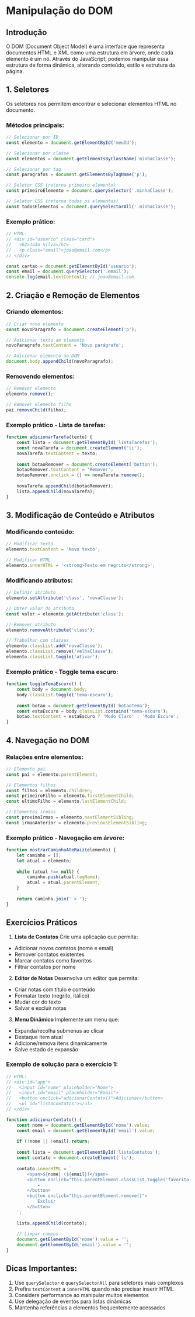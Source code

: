 # Manipulação do DOM

## Introdução
O DOM (Document Object Model) é uma interface que representa documentos HTML e XML como uma estrutura em árvore, onde cada elemento é um nó. Através do JavaScript, podemos manipular essa estrutura de forma dinâmica, alterando conteúdo, estilo e estrutura da página.

## 1. Seletores
Os seletores nos permitem encontrar e selecionar elementos HTML no documento.

### Métodos principais:
```javascript
// Selecionar por ID
const elemento = document.getElementById('meuId');

// Selecionar por classe
const elementos = document.getElementsByClassName('minhaClasse');

// Selecionar por tag
const paragrafos = document.getElementsByTagName('p');

// Seletor CSS (retorna primeiro elemento)
const primeiroElemento = document.querySelector('.minhaClasse');

// Seletor CSS (retorna todos os elementos)
const todosElementos = document.querySelectorAll('.minhaClasse');
```

### Exemplo prático:
```javascript
// HTML:
// <div id="usuario" class="card">
//   <h2>João Silva</h2>
//   <p class="email">joao@email.com</p>
// </div>

const cartao = document.getElementById('usuario');
const email = document.querySelector('.email');
console.log(email.textContent); // joao@email.com
```

## 2. Criação e Remoção de Elementos

### Criando elementos:
```javascript
// Criar novo elemento
const novoParagrafo = document.createElement('p');

// Adicionar texto ao elemento
novoParagrafo.textContent = 'Novo parágrafo';

// Adicionar elemento ao DOM
document.body.appendChild(novoParagrafo);
```

### Removendo elementos:
```javascript
// Remover elemento
elemento.remove();

// Remover elemento filho
pai.removeChild(filho);
```

### Exemplo prático - Lista de tarefas:
```javascript
function adicionarTarefa(texto) {
    const lista = document.getElementById('listaTarefas');
    const novaTarefa = document.createElement('li');
    novaTarefa.textContent = texto;
    
    const botaoRemover = document.createElement('button');
    botaoRemover.textContent = 'Remover';
    botaoRemover.onclick = () => novaTarefa.remove();
    
    novaTarefa.appendChild(botaoRemover);
    lista.appendChild(novaTarefa);
}
```

## 3. Modificação de Conteúdo e Atributos

### Modificando conteúdo:
```javascript
// Modificar texto
elemento.textContent = 'Novo texto';

// Modificar HTML
elemento.innerHTML = '<strong>Texto em negrito</strong>';
```

### Modificando atributos:
```javascript
// Definir atributo
elemento.setAttribute('class', 'novaClasse');

// Obter valor do atributo
const valor = elemento.getAttribute('class');

// Remover atributo
elemento.removeAttribute('class');

// Trabalhar com classes
elemento.classList.add('novaClasse');
elemento.classList.remove('velhaClasse');
elemento.classList.toggle('ativar');
```

### Exemplo prático - Toggle tema escuro:
```javascript
function toggleTemaEscuro() {
    const body = document.body;
    body.classList.toggle('tema-escuro');
    
    const botao = document.getElementById('botaoTema');
    const estaEscuro = body.classList.contains('tema-escuro');
    botao.textContent = estaEscuro ? 'Modo Claro' : 'Modo Escuro';
}
```

## 4. Navegação no DOM

### Relações entre elementos:
```javascript
// Elemento pai
const pai = elemento.parentElement;

// Elementos filhos
const filhos = elemento.children;
const primeiroFilho = elemento.firstElementChild;
const ultimoFilho = elemento.lastElementChild;

// Elementos irmãos
const proximoIrmao = elemento.nextElementSibling;
const irmaoAnterior = elemento.previousElementSibling;
```

### Exemplo prático - Navegação em árvore:
```javascript
function mostrarCaminhoAteRaiz(elemento) {
    let caminho = [];
    let atual = elemento;
    
    while (atual !== null) {
        caminho.push(atual.tagName);
        atual = atual.parentElement;
    }
    
    return caminho.join(' > ');
}
```

## Exercícios Práticos

1. **Lista de Contatos**
Crie uma aplicação que permita:
- Adicionar novos contatos (nome e email)
- Remover contatos existentes
- Marcar contatos como favoritos
- Filtrar contatos por nome

2. **Editor de Notas**
Desenvolva um editor que permita:
- Criar notas com título e conteúdo
- Formatar texto (negrito, itálico)
- Mudar cor do texto
- Salvar e excluir notas

3. **Menu Dinâmico**
Implemente um menu que:
- Expanda/recolha submenus ao clicar
- Destaque item atual
- Adicione/remova itens dinamicamente
- Salve estado de expansão

### Exemplo de solução para o exercício 1:
```javascript
// HTML:
// <div id="app">
//   <input id="nome" placeholder="Nome">
//   <input id="email" placeholder="Email">
//   <button onclick="adicionarContato()">Adicionar</button>
//   <ul id="listaContatos"></ul>
// </div>

function adicionarContato() {
    const nome = document.getElementById('nome').value;
    const email = document.getElementById('email').value;
    
    if (!nome || !email) return;
    
    const lista = document.getElementById('listaContatos');
    const contato = document.createElement('li');
    
    contato.innerHTML = `
        <span>${nome} (${email})</span>
        <button onclick="this.parentElement.classList.toggle('favorito')">
            ★
        </button>
        <button onclick="this.parentElement.remove()">
            Excluir
        </button>
    `;
    
    lista.appendChild(contato);
    
    // Limpar campos
    document.getElementById('nome').value = '';
    document.getElementById('email').value = '';
}
```

## Dicas Importantes:
1. Use `querySelector` e `querySelectorAll` para seletores mais complexos
2. Prefira `textContent` a `innerHTML` quando não precisar inserir HTML
3. Considere performance ao manipular muitos elementos
4. Use delegação de eventos para listas dinâmicas
5. Mantenha referências a elementos frequentemente acessados
